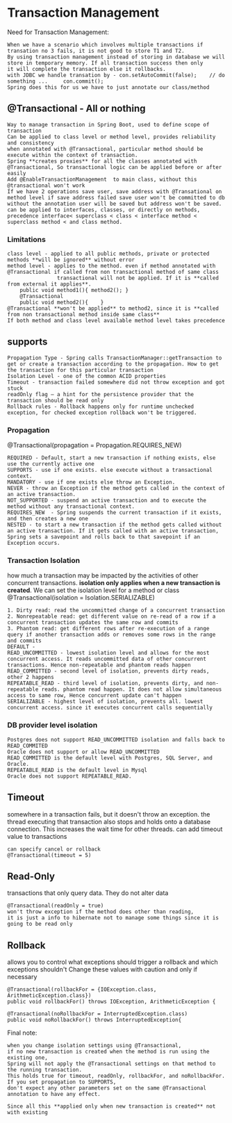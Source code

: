 # Transaction Management
Need for Transaction Management:
    
    When we have a scenario which involves multiple transactions if transation no 3 fails, it is not good to store T1 and T2.
    By using transaction management instead of storing in database we will store in temporary memory. If all transaction success then only
    it will complete the transaction else it rollbacks.
    with JDBC we handle transation by - con.setAutoCommit(false);    // do something ...     con.commit();
    Spring does this for us we have to just annotate our class/method
## @Transactional - All or nothing
    Way to manage transaction in Spring Boot, used to define scope of transaction
    Can be applied to class level or method level, provides reliability and consistency
    when annotated with @Transactional, particular method should be execute within the context of transaction. 
    Spring **creates proxies** for all the classes annotated with @Transactional, So transactional logic can be applied before or after easily
    Add @EnableTransactionManagement  to main class, without this @transactional won't work
    If we have 2 operations save user, save address with @Transational on method level if save address failed save user won't be committed to db
    without the annotation user will be saved but address won't be saved.
    can be applied to interfaces, classes, or directly on methods, precedence interface< superclass < class < interface method < superclass method < and class method.
### Limitations
    class level - applied to all public methods, private or protected methods **will be ignored** without error
    method level - applies to the method. even if method annotated with @Transactional if called from non transactional method of same class 
                    transactional will not be applied. If it is **called from external it applies**.
        public void method1(){ method2(); }
        @Transactional
        public void method2(){    }
    @Transactional **won't be applied** to method2, since it is **called from non transactional method inside same class**
    If both method and class level available method level takes precedence
## supports 
    Propagation Type - Spring calls TransactionManager::getTransaction to get or create a transaction according to the propagation. How to get the transaction for this particular transaction
    Isolation Level - one of the common ACID properties
    Timeout - transaction failed somewhere did not throw exception and got stuck
    readOnly flag – a hint for the persistence provider that the transaction should be read only
    Rollback rules - Rollback happens only for runtime unchecked exception, for checked exception rollback won't be triggered.

### Propagation 
@Transactional(propagation = Propagation.REQUIRES_NEW)

    REQUIRED - Default, start a new transaction if nothing exists, else use the currently active one
    SUPPORTS - use if one exists. else execute without a transactional context.
    MANDATORY - use if one exists else throw an Exception.
    NEVER - throw an Exception if the method gets called in the context of an active transaction.
    NOT_SUPPORTED - suspend an active transaction and to execute the method without any transactional context.
    REQUIRES_NEW  - Spring suspends the current transaction if it exists, and then creates a new one
    NESTED - to start a new transaction if the method gets called without an active transaction. If it gets called with an active transaction, Spring sets a savepoint and rolls back to that savepoint if an Exception occurs.

### Transaction Isolation
how much a transaction may be impacted by the activities of other concurrent transactions.
**isolation only applies when a new transaction is created**. We can set the isolation level for a method or class
@Transactional(isolation = Isolation.SERIALIZABLE)

    1. Dirty read: read the uncommitted change of a concurrent transaction
    2. Nonrepeatable read: get different value on re-read of a row if a concurrent transaction updates the same row and commits
    3. Phantom read: get different rows after re-execution of a range query if another transaction adds or removes some rows in the range and commits
    DEFAULT - 
    READ_UNCOMMITTED - lowest isolation level and allows for the most concurrent access. It reads uncommitted data of other concurrent transactions. Hence non-repeatable and phantom reads happen
    READ_COMMITTED - second level of isolation, prevents dirty reads, other 2 happens
    REPEATABLE_READ - third level of isolation, prevents dirty, and non-repeatable reads. phantom read happen. It does not allow simultaneous access to same row, Hence concurrent update can't happen
    SERIALIZABLE - highest level of isolation, prevents all. lowest concurrent access. since it executes concurrent calls sequentially

### DB provider level isolation
    Postgres does not support READ_UNCOMMITTED isolation and falls back to READ_COMMITED
    Oracle does not support or allow READ_UNCOMMITTED
    READ_COMMITTED is the default level with Postgres, SQL Server, and Oracle.
    REPEATABLE_READ is the default level in Mysql
    Oracle does not support REPEATABLE_READ.

## Timeout
somewhere in a transaction fails, but it doesn't throw an exception. the thread executing that transaction also stops and holds onto a database connection. 
This increases the wait time for other threads. can add timeout value to transactions

    can specify cancel or rollback
    @Transactional(timeout = 5)

## Read-Only 
transactions that only query data. They do not alter data
    
    @Transactional(readOnly = true) 
    won't throw exception if the method does other than reading, 
    it is just a info to hibernate not to manage some things since it is going to be read only

## Rollback
allows you to control what exceptions should trigger a rollback and which exceptions shouldn't
Change these values with caution and only if necessary

    @Transactional(rollbackFor = {IOException.class, ArithmeticException.class})
    public void rollbackFor() throws IOException, ArithmeticException {

    @Transactional(noRollbackFor = InterruptedException.class)
    public void noRollbackFor() throws InterruptedException{

Final note:

    when you change isolation settings using @Transactional, 
    if no new transaction is created when the method is run using the existing one, 
    Spring will not apply the @Transactional settings on that method to the running transaction. 
    This holds true for timeout, readOnly, rollbackFor, and noRollbackFor. If you set propagation to SUPPORTS, 
    don't expect any other parameters set on the same @Transactional annotation to have any effect.

    Since all this **applied only when new transaction is created** not with existing



